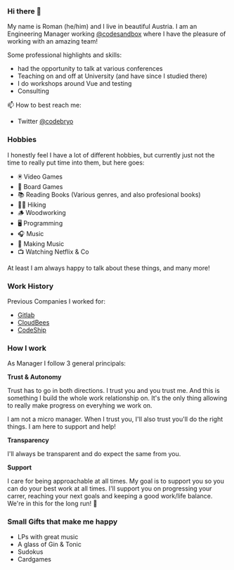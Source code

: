### Hi there 👋

My name is Roman (he/him) and I live in beautiful Austria.
I am an Engineering Manager working [@codesandbox](https://codesandbox.io) where I have the pleasure of working with an amazing team!

Some professional highlights and skills:
- had the opportunity to talk at various conferences
- Teaching on and off at University (and have since I studied there)
- I do workshops around Vue and testing
- Consulting

📫 How to best reach me:
  - Twitter [@codebryo](https://twitter.com/codebryo)

### Hobbies

I honestly feel I have a lot of different hobbies, but currently just not the time to really put time into them, but here goes:

- 🖲 Video Games
- 🎯 Board Games
- 📚 Reading Books (Various genres, and also profesional books)
- 🚶‍♂️ Hiking
- 🪵 Woodworking
- 🖥️ Programming
- 🎧 Music
- 🎹 Making Music
- 📺 Watching Netflix & Co

At least I am always happy to talk about these things, and many more! 

### Work History

Previous Companies I worked for:
- [Gitlab](https://gitlab.com)
- [CloudBees](https://cloudbees.com)
- [CodeShip](https://codeship.com)


### How I work

As Manager I follow 3 general principals:

**Trust & Autonomy**

Trust has to go in both directions. I trust you and you trust me. And this is something I build the whole work relationship on. It's the only thing allowing to really make progress on everyhing we work on.

I am not a micro manager. When I trust you, I'll also trust you'll do the right things. I am here to support and help!

**Transparency**

I'll always be transparent and do expect the same from you. 

**Support**

I care for being approachable at all times. My goal is to support you so you can do your best work at all times. I'll support you on progressing your carrer, reaching your next goals and keeping a good work/life balance. We're in this for the long run! 🐫

### Small Gifts that make me happy

- LPs with great music
- A glass of Gin & Tonic
- Sudokus
- Cardgames

